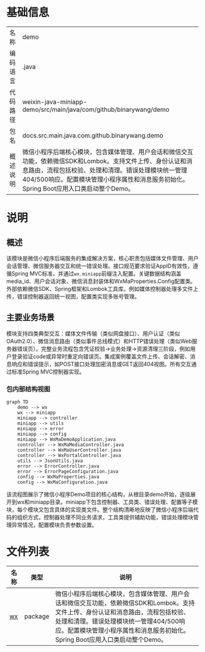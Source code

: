 # 基础信息

|      |      |
|------|------|
| 名称 | demo |
| 编码语言 | .java |
| 代码路径 | weixin-java-miniapp-demo/src/main/java/com/github/binarywang/demo |
| 包名 | docs.src.main.java.com.github.binarywang.demo |
| 概述说明 | 微信小程序后端核心模块，包含媒体管理、用户会话和微信交互功能，依赖微信SDK和Lombok。支持文件上传、身份认证和消息路由，流程包括校验、处理和清理。错误处理模块统一管理404/500响应。配置模块管理小程序属性和消息服务初始化。Spring Boot应用入口类启动整个Demo。 |

# 说明

## 概述  
该模块是微信小程序后端服务的集成解决方案，核心职责包括媒体文件管理、用户会话管理、微信服务器交互和统一错误处理。接口规范要求验证AppID有效性，遵循Spring MVC标准，并通过`wx.miniapp`前缀注入配置。关键数据结构涵盖media_id、用户会话对象、微信消息封装体和WxMaProperties.Config配置类。外部依赖微信SDK、Spring框架和Lombok工具库。例如媒体控制器处理多文件上传，错误控制器返回统一视图，配置类实现多账号管理。

## 主要业务场景  
模块支持四类典型交互：媒体文件传输（类似网盘接口）、用户认证（类似OAuth2.0）、微信消息路由（类似事件总线模式）和HTTP错误处理（类似Web服务器错误页）。完整业务流程包含凭证校验→业务处理→资源清理三阶段，例如用户登录验证code或异常时重定向错误页。集成案例覆盖文件上传、会话解密、消息响应和错误提示，如POST接口处理加密消息或GET返回404视图。所有交互通过标准Spring MVC控制器实现。


### 包内部结构视图

```mermaid
graph TD
    demo --> wx
    wx --> miniapp
    miniapp --> controller
    miniapp --> utils
    miniapp --> error
    miniapp --> config
    miniapp --> WxMaDemoApplication.java
    controller --> WxMaMediaController.java
    controller --> WxMaUserController.java
    controller --> WxPortalController.java
    utils --> JsonUtils.java
    error --> ErrorController.java
    error --> ErrorPageConfiguration.java
    config --> WxMaProperties.java
    config --> WxMaConfiguration.java
```

该流程图展示了微信小程序Demo项目的核心结构，从根目录demo开始，逐级展开到wx和miniapp目录。miniapp下包含控制器、工具类、错误处理、配置等子模块，每个模块又包含具体的实现类文件。整个结构清晰地反映了微信小程序后端代码的组织方式，控制器处理不同业务请求，工具类提供辅助功能，错误处理模块管理异常情况，配置模块负责参数设置。

# 文件列表

| 名称   | 类型  | 说明 |
|-------|------|-------------|
| [wx](wx/_module.md) | package | 微信小程序后端核心模块，包含媒体管理、用户会话和微信交互功能，依赖微信SDK和Lombok。支持文件上传、身份认证和消息路由，流程包括校验、处理和清理。错误处理模块统一管理404/500响应。配置模块管理小程序属性和消息服务初始化。Spring Boot应用入口类启动整个Demo。 |


